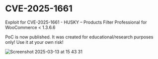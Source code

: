 # CVE-2025-1661
Exploit for CVE-2025-1661 - HUSKY – Products Filter Professional for WooCommerce &lt; 1.3.6.6

PoC is now published.
It was created for educational/research purposes only! Use it at your own risk!

![Screenshot 2025-03-13 at 15 43 31](https://github.com/user-attachments/assets/1871a0a0-161f-4e8d-9a60-28e703c5d0aa)
